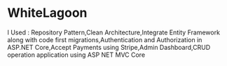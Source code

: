 # WhiteLagoon
I Used : Repository Pattern,Clean Architecture,Integrate Entity Framework along with code first migrations,Authentication and Authorization in ASP.NET Core,Accept Payments using Stripe,Admin Dashboard,CRUD operation application using ASP NET MVC Core
